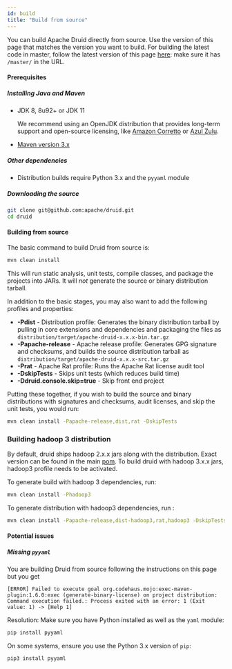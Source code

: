 ```yaml
---
id: build
title: "Build from source"
---
```


<!--
  ~ Licensed to the Apache Software Foundation (ASF) under one
  ~ or more contributor license agreements.  See the NOTICE file
  ~ distributed with this work for additional information
  ~ regarding copyright ownership.  The ASF licenses this file
  ~ to you under the Apache License, Version 2.0 (the
  ~ "License"); you may not use this file except in compliance
  ~ with the License.  You may obtain a copy of the License at
  ~
  ~   http://www.apache.org/licenses/LICENSE-2.0
  ~
  ~ Unless required by applicable law or agreed to in writing,
  ~ software distributed under the License is distributed on an
  ~ "AS IS" BASIS, WITHOUT WARRANTIES OR CONDITIONS OF ANY
  ~ KIND, either express or implied.  See the License for the
  ~ specific language governing permissions and limitations
  ~ under the License.
  -->


You can build Apache Druid directly from source. Use the version of this page
that matches the version you want to build.
For building the latest code in master, follow the latest version of this page
[here](https://github.com/apache/druid/blob/master/docs/development/build.md):
make sure it has `/master/` in the URL.

#### Prerequisites

##### Installing Java and Maven

- JDK 8, 8u92+ or JDK 11
    
    We recommend using an OpenJDK distribution that provides long-term support and open-source licensing,
  like [Amazon Corretto](https://aws.amazon.com/corretto/) or [Azul Zulu](https://www.azul.com/downloads/zulu/).
- [Maven version 3.x](http://maven.apache.org/download.cgi)

##### Other dependencies

- Distribution builds require Python 3.x and the `pyyaml` module

##### Downloading the source

```bash
git clone git@github.com:apache/druid.git
cd druid
```

#### Building from source

The basic command to build Druid from source is:

```bash
mvn clean install
```

This will run static analysis, unit tests, compile classes, and package the projects into JARs. It will _not_ generate the source or binary distribution tarball.

In addition to the basic stages, you may also want to add the following profiles and properties:

- **-Pdist** - Distribution profile: Generates the binary distribution tarball by pulling in core extensions and dependencies and packaging the files as `distribution/target/apache-druid-x.x.x-bin.tar.gz`
- **-Papache-release** - Apache release profile: Generates GPG signature and checksums, and builds the source distribution tarball as `distribution/target/apache-druid-x.x.x-src.tar.gz`
- **-Prat** - Apache Rat profile: Runs the Apache Rat license audit tool
- **-DskipTests** - Skips unit tests (which reduces build time)
- **-Ddruid.console.skip=true** - Skip front end project

Putting these together, if you wish to build the source and binary distributions with signatures and checksums, audit licenses, and skip the unit tests, you would run:

```bash
mvn clean install -Papache-release,dist,rat -DskipTests
```

### Building hadoop 3 distribution

By default, druid ships hadoop 2.x.x jars along with the distribution. Exact version can be found in the
main [pom](https://github.com/apache/druid/blob/master/pom.xml). To build druid with hadoop 3.x.x jars, hadoop3 profile
needs to be activated.

To generate build with hadoop 3 dependencies, run:

```bash
mvn clean install -Phadoop3
```

To generate distribution with hadoop3 dependencies, run :

```bash
mvn clean install -Papache-release,dist-hadoop3,rat,hadoop3 -DskipTests 
```

#### Potential issues

##### Missing `pyyaml`

You are building Druid from source following the instructions on this page but you get
```
[ERROR] Failed to execute goal org.codehaus.mojo:exec-maven-plugin:1.6.0:exec (generate-binary-license) on project distribution: Command execution failed.: Process exited with an error: 1 (Exit value: 1) -> [Help 1]
```

Resolution: Make sure you have Python installed as well as the `yaml` module:

```bash
pip install pyyaml
```

On some systems, ensure you use the Python 3.x version of `pip`:

```bash
pip3 install pyyaml
```
